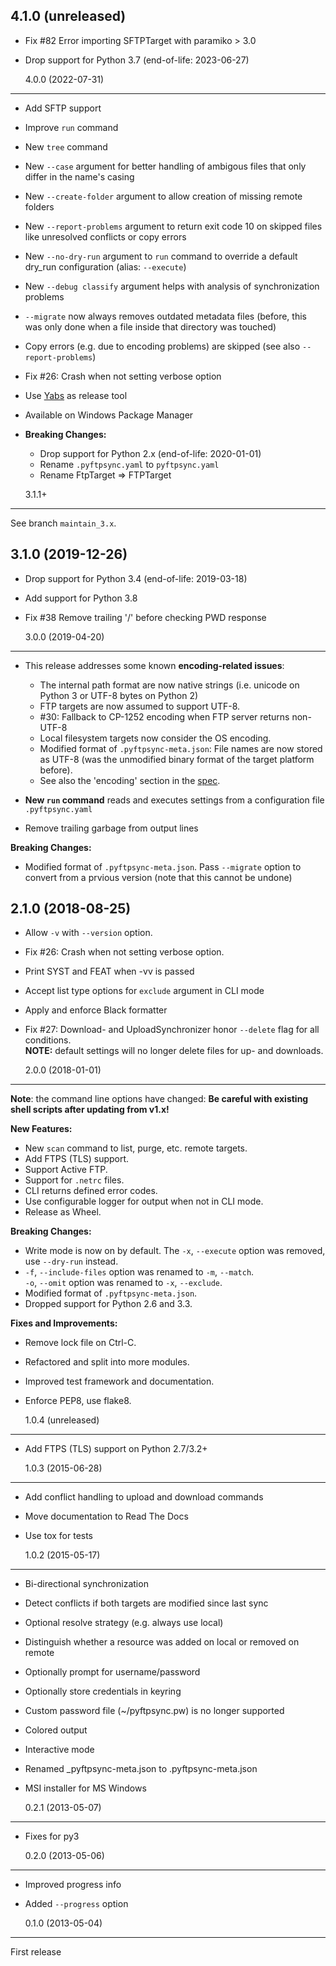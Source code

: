 ## 4.1.0 (unreleased)

-   Fix #82 Error importing SFTPTarget with paramiko > 3.0
-   Drop support for Python 3.7 (end-of-life: 2023-06-27)

    4.0.0 (2022-07-31)

---

-   Add SFTP support
-   Improve `run` command
-   New `tree` command
-   New `--case` argument for better handling of ambigous files that only differ
    in the name's casing
-   New `--create-folder` argument to allow creation of missing remote folders
-   New `--report-problems` argument to return exit code 10 on skipped files
    like unresolved conflicts or copy errors
-   New `--no-dry-run` argument to `run` command to override a default dry_run
    configuration (alias: `--execute`)
-   New `--debug classify` argument helps with analysis of synchronization problems
-   `--migrate` now always removes outdated metadata files (before, this was only
    done when a file inside that directory was touched)
-   Copy errors (e.g. due to encoding problems) are skipped (see also `--report-problems`)
-   Fix #26: Crash when not setting verbose option
-   Use [Yabs](https://github.com/mar10/yabs) as release tool
-   Available on Windows Package Manager
-   **Breaking Changes:**

    -   Drop support for Python 2.x (end-of-life: 2020-01-01)
    -   Rename `.pyftpsync.yaml` to `pyftpsync.yaml`
    -   Rename FtpTarget => FTPTarget

    3.1.1+

---

See branch `maintain_3.x`.

## 3.1.0 (2019-12-26)

-   Drop support for Python 3.4 (end-of-life: 2019-03-18)
-   Add support for Python 3.8
-   Fix #38 Remove trailing '/' before checking PWD response

    3.0.0 (2019-04-20)

---

-   This release addresses some known **encoding-related issues**:

    -   The internal path format are now native strings (i.e. unicode on Python 3
        or UTF-8 bytes on Python 2)
    -   FTP targets are now assumed to support UTF-8.
    -   #30: Fallback to CP-1252 encoding when FTP server returns non-UTF-8
    -   Local filesystem targets now consider the OS encoding.
    -   Modified format of `.pyftpsync-meta.json`: File names are now stored as UTF-8
        (was the unmodified binary format of the target platform before).
    -   See also the 'encoding' section in the
        [spec](https://github.com/mar10/pyftpsync/blob/master/docs/sphinx/pyftpsync-spec.pdf).

-   **New `run` command** reads and executes settings from a configuration file
    `.pyftpsync.yaml`
-   Remove trailing garbage from output lines

**Breaking Changes:**

-   Modified format of `.pyftpsync-meta.json`.
    Pass `--migrate` option to convert from a prvious version (note that this
    cannot be undone)

## 2.1.0 (2018-08-25)

-   Allow `-v` with `--version` option.
-   Fix #26: Crash when not setting verbose option.
-   Print SYST and FEAT when -vv is passed
-   Accept list type options for `exclude` argument in CLI mode
-   Apply and enforce Black formatter
-   Fix #27: Download- and UploadSynchronizer honor `--delete` flag for all
    conditions.<br>
    **NOTE:** default settings will no longer delete files for up- and downloads.

    2.0.0 (2018-01-01)

---

**Note**: the command line options have changed:
**Be careful with existing shell scripts after updating from v1.x!**

**New Features:**

-   New `scan` command to list, purge, etc. remote targets.
-   Add FTPS (TLS) support.
-   Support Active FTP.
-   Support for `.netrc` files.
-   CLI returns defined error codes.
-   Use configurable logger for output when not in CLI mode.
-   Release as Wheel.

**Breaking Changes:**

-   Write mode is now on by default.
    The `-x`, `--execute` option was removed, use `--dry-run` instead.
-   `-f`, `--include-files` option was renamed to `-m`, `--match`.<br>
    `-o`, `--omit` option was renamed to `-x`, `--exclude`.
-   Modified format of `.pyftpsync-meta.json`.
-   Dropped support for Python 2.6 and 3.3.

**Fixes and Improvements:**

-   Remove lock file on Ctrl-C.
-   Refactored and split into more modules.
-   Improved test framework and documentation.
-   Enforce PEP8, use flake8.

    1.0.4 (unreleased)

---

-   Add FTPS (TLS) support on Python 2.7/3.2+

    1.0.3 (2015-06-28)

---

-   Add conflict handling to upload and download commands
-   Move documentation to Read The Docs
-   Use tox for tests

    1.0.2 (2015-05-17)

---

-   Bi-directional synchronization
-   Detect conflicts if both targets are modified since last sync
-   Optional resolve strategy (e.g. always use local)
-   Distinguish whether a resource was added on local or removed on remote
-   Optionally prompt for username/password
-   Optionally store credentials in keyring
-   Custom password file (~/pyftpsync.pw) is no longer supported
-   Colored output
-   Interactive mode
-   Renamed \_pyftpsync-meta.json to .pyftpsync-meta.json
-   MSI installer for MS Windows

    0.2.1 (2013-05-07)

---

-   Fixes for py3

    0.2.0 (2013-05-06)

---

-   Improved progress info
-   Added `--progress` option

    0.1.0 (2013-05-04)

---

First release

